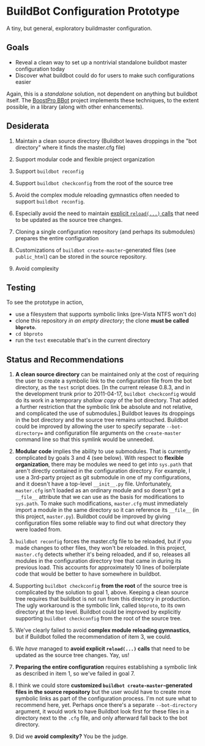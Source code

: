 BuildBot Configuration Prototype
================================ 

A tiny, but general, exploratory buildmaster configuration.

Goals
-----

* Reveal a clean way to set up a nontrivial standalone buildbot master configuration today
* Discover what buildbot could do for users to make such configurations easier

Again, this is a *standalone* solution, not dependent on anything but
buildbot itself.  The [BoostPro BBot](http://github.com/boostpro/bbot)
project implements these techniques, to the extent possible, in a
library (along with other enhancements).

Desiderata
----------

1. Maintain a clean source directory (Buildbot leaves droppings in the
   "bot directory" where it finds the master.cfg file)
   
2. Support modular code and flexible project organization

3. Support `buildbot reconfig` 

4. Support `buildbot checkconfig` from the root of the source tree

5. Avoid the complex module reloading gymnastics often needed to support `buildbot reconfig`.

6. Especially avoid the need to maintain
   [explicit `reload(...)` calls](https://github.com/buildbot/metabbotcfg/blob/512d4c5a970e91f96ea4fcd7c519e3866d383698/master.cfg#L3)
   that need to be updated as the source tree changes.
   
7. Cloning a single configuration repository (and perhaps its
   submodules) prepares the entire configuration
   
8. Customizations of `buildbot create-master`-generated files (see
   `public_html`) can be stored in the source repository.

9. Avoid complexity

Testing
-------

To see the prototype in action, 

* use a filesystem that supports symbolic links (pre-Vista NTFS won't do)
* clone this repository *in an empty directory*; the clone **must be called `bbproto`**.
* `cd bbproto`
* run the `test` executable that's in the current directory
   
Status and Recommendations
--------------------------

1. **A clean source directory** can be maintained only at the cost of
   requiring the user to create a symbolic link to the configuration
   file from the bot directory, as the `test` script does. [In the
   current release 0.8.3, and in the development trunk prior to
   2011-04-17, `buildbot checkconfig` would do its work in a temporary
   *shallow copy* of the bot directory.  That added a further
   restriction that the symbolic link be absolute and not relative,
   and complicated the use of submodules.]  Buildbot leaves its
   droppings in the bot directory and the source tree remains
   untouched.  Buildbot could be improved by allowing the user to
   specify separate `--bot-directory=` and configuration file
   arguments on the `create-master` command line so that this symlink
   would be unneeded.

2. **Modular code** implies the ability to use submodules.  That is
   currently complicated by goals 3 and 4 (see below).  With respect to
   **flexible organization**, there may be modules we need to get into
   `sys.path` that aren't directly contained in the configuration
   directory.  For example, I use a 3rd-party project as git submodule
   in one of my configurations, and it doesn't have a top-level
   `__init__.py` file.  Unfortunately, `master.cfg` isn't loaded as an
   ordinary module and so doesn't get a `__file__` attribute that we
   can use as the basis for modifications to `sys.path`.  To make such
   modifications, `master.cfg` must immediately import a module in the
   same directory so it can reference its `__file__` (in this project,
   `master.py`).  Buildbot could be improved by giving configuration
   files some reliable way to find out what directory they were loaded
   from.

3. `buildbot reconfig` forces the master.cfg file to be reloaded,
   but if you made changes to other files, they won't be reloaded.  In
   this project, `master.cfg` detects whether it's being reloaded, and
   if so, releases all modules in the configuration directory tree
   that came in during its previous load.  This accounts for
   approximately 10 lines of boilerplate code that would be better to
   have somewhere in buildbot.

4. Supporting `buildbot checkconfig` **from the root** of the source tree
   is complicated by the solution to goal 1, above.  Keeping a clean
   source tree requires that buildbot is not run from this directory
   in production.  The ugly workaround is the symbolic link, called
   `bbproto`, to its own directory at the top level.  Buildbot could
   be improved by explicitly supporting `buildbot checkconfig` from
   the root of the source tree.

5. We've clearly failed to avoid **complex module reloading
   gymnastics**, but if Buildbot folled the recommendation of item 3,
   we could.

6. We *have* managed to **avoid explicit `reload(...)` calls** that
   need to be updated as the source tree changes.  Yay, us!
   
7. **Preparing the entire configuration** requires establishing a symbolic
   link as described in item 1, so we've failed in goal 7.
   
8. I think we could store **customized `buildbot
   create-master`-generated files in the source repository** but the
   user would have to create more symbolic links as part of the
   configuration process.  I'm not sure what to recommend here, yet.
   Perhaps once there's a separate `--bot-directory` argument, it
   would work to have Buildbot look first for these files in a
   directory next to the `.cfg` file, and only afterward fall back to
   the bot directory.

9. Did we **avoid complexity?** You be the judge.


